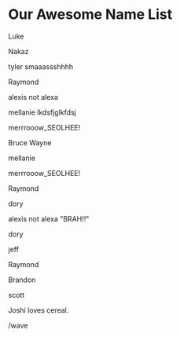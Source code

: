 # Our Awesome Name List

Luke

Nakaz

tyler smaaassshhhh

Raymond

alexis not alexa

mellanie lkdsfjglkfdsj

merrrooow_SEOLHEE!

Bruce Wayne

mellanie

merrrooow_SEOLHEE!

Raymond

dory

alexis not alexa "BRAH!!"

dory

jeff

Raymond

Brandon

scott

Joshi loves cereal.

/wave
